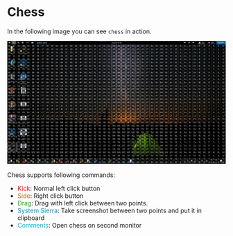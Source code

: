 # Chess

In the following image you can see `chess` in action.

![Chess](img/chess.png)

Chess supports following commands:

* <span style="color:#f00">Kick</span>: Normal left click button
* <span style="color:#b17400">Side</span>: Right click button
* <span style="color:#10b100">Drag</span>: Drag with left click between two points.
* <span style="color:#008eca">System Sierra</span>: Take screenshot between two points and put it in clipboard
* <span style="color:#00b8d7">Comments</span>: Open chess on second monitor